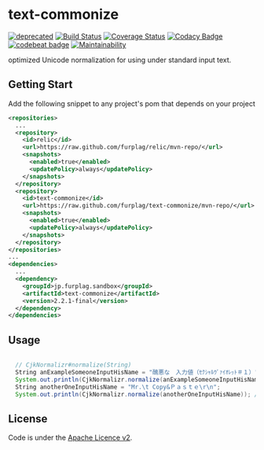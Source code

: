 # text-commonize

[![deprecated](https://img.shields.io/badge/deprecated-integrated%20as%20a%20part%20of%20Relic-red.svg)](https://github.com/furplag/relic)
[![Build Status](https://travis-ci.org/furplag/text-commonize.svg?branch=master)](https://travis-ci.org/furplag/text-commonize)
[![Coverage Status](https://coveralls.io/repos/github/furplag/text-commonize/badge.svg?branch=master)](https://coveralls.io/github/furplag/text-commonize?branch=master)
[![Codacy Badge](https://app.codacy.com/project/badge/Grade/def6440b71954e3db7ef8b8833d3cba7)](https://www.codacy.com/gh/furplag/text-commonize/dashboard?utm_source=github.com&amp;utm_medium=referral&amp;utm_content=furplag/text-commonize&amp;utm_campaign=Badge_Grade)
[![codebeat badge](https://codebeat.co/badges/15c40392-e0a7-4d67-955b-9565c78e36c6)](https://codebeat.co/projects/github-com-furplag-text-commonize-master)
[![Maintainability](https://api.codeclimate.com/v1/badges/39a4c2be5b1aeac0e685/maintainability)](https://codeclimate.com/github/furplag/text-commonize/maintainability)

optimized Unicode normalization for using under standard input text.

## Getting Start
Add the following snippet to any project's pom that depends on your project
```xml
<repositories>
  ...
  <repository>
    <id>relic</id>
    <url>https://raw.github.com/furplag/relic/mvn-repo/</url>
    <snapshots>
      <enabled>true</enabled>
      <updatePolicy>always</updatePolicy>
    </snapshots>
  </repository>
  <repository>
    <id>text-commonize</id>
    <url>https://raw.github.com/furplag/text-commonize/mvn-repo/</url>
    <snapshots>
      <enabled>true</enabled>
      <updatePolicy>always</updatePolicy>
    </snapshots>
  </repository>
</repositories>
...
<dependencies>
  ...
  <dependency>
    <groupId>jp.furplag.sandbox</groupId>
    <artifactId>text-commonize</artifactId>
    <version>2.2.1-final</version>
  </dependency>
</dependencies>
```

## Usage
```java

  // CjkNormalizr#normalize(String)
  String anExampleSomeoneInputHisName = "醜悪な　入力値（ｾｸｼｬﾙｳﾞｧｲｵﾚｯﾄ＃１）";
  System.out.println(CjkNormalizr.normalize(anExampleSomeoneInputHisName)); // "醜悪な 入力値(セクシャルヴァイオレット#1)"
  String anotherOneInputHisName = "Mr.\t Copy&Ｐａｓｔｅ\r\n";
  System.out.println(CjkNormalizr.normalize(anotherOneInputHisName)); // "Mr. Copy&Paste"
```

## License
Code is under the [Apache Licence v2](LICENCE).
